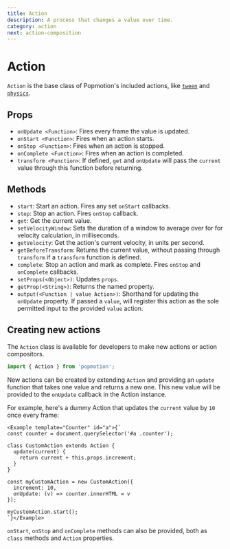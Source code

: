 ```yaml
---
title: Action
description: A process that changes a value over time.
category: action
next: action-composition
---
```


# Action

`Action` is the base class of Popmotion's included actions, like [`tween`](tween) and [`physics`](physics).

## Props

- `onUpdate <Function>`: Fires every frame the value is updated.
- `onStart <Function>`: Fires when an action starts.
- `onStop <Function>`: Fires when an action is stopped.
- `onComplete <Function>`: Fires when an action is completed.
- `transform <Function>`: If defined, `get` and `onUpdate` will pass the `current` value through this function before returning.

## Methods

- `start`: Start an action. Fires any set `onStart` callbacks.
- `stop`: Stop an action. Fires `onStop` callback.
- `get`: Get the current value.
- `setVelocityWindow`: Sets the duration of a window to average over for for velocity calculation, in milliseconds.
- `getVelocity`: Get the action's current velocity, in units per second.
- `getBeforeTransform`: Returns the current value, without passing through `transform` if a `transform` function is defined.
- `complete`: Stop an action and mark as complete. Fires `onStop` and `onComplete` callbacks.
- `setProps(<Object>)`: Updates `props`.
- `getProp(<String>)`: Returns the named property.
- `output(<Function | value Action>)`: Shorthand for updating the `onUpdate` property. If passed a `value`, will register this action as the sole permitted input to the provided `value` action.

## Creating new actions

The `Action` class is available for developers to make new actions or action compositors.

```javascript
import { Action } from 'popmotion';
```

New actions can be created by extending `Action` and providing an `update` function that takes one value and returns a new one. This new value will be provided to the `onUpdate` callback in the Action instance.

For example, here's a dummy Action that updates the `current` value by `10` once every frame:

```marksy
<Example template="Counter" id="a">{`
const counter = document.querySelector('#a .counter');

class CustomAction extends Action {
  update(current) {
    return current + this.props.increment;
  }
}

const myCustomAction = new CustomAction({
  increment: 10,
  onUpdate: (v) => counter.innerHTML = v
});

myCustomAction.start();
`}</Example>
```

`onStart`, `onStop` and `onComplete` methods can also be provided, both as `class` methods and `Action` properties.
